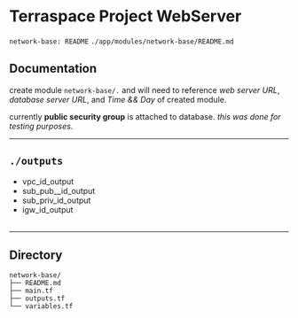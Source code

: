 # Terraspace Project WebServer
`network-base: README`
`./app/modules/network-base/README.md `


## Documentation
create module ```network-base/.``` and will need to reference *web server URL*, *database server URL*, and *Time && Day* of created module. 

currently **public security group** is attached to database. *this was done for testing purposes*.


-----

## `./outputs`
- vpc_id_output
- sub_pub__id_output
- sub_priv_id_output
- igw_id_output
<br></br>
---------------

## Directory
```
network-base/
├── README.md
├── main.tf
├── outputs.tf
└── variables.tf
```
